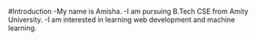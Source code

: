 #Introduction
-My name is Amisha.
-I am pursuing B.Tech CSE from Amity University.
-I am interested in learning web development and machine learning.